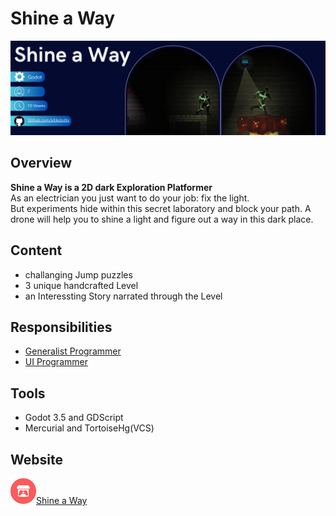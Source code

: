 # Shine a Way
[![Shine a Way Banner](ReadMe/Shine_a_Way_Banner.png 'Github')](https://github.com/xXAstolXx)
## Overview 
**Shine a Way is a 2D dark Exploration Platformer**
<br>
As an electrician you just want to do your job: fix the light. <br> But experiments hide within this secret laboratory and block your path. A drone will help you to shine a light and figure out a way  in this dark place.
## Content
- challanging Jump puzzles
- 3 unique handcrafted Level
- an Interessting Story narrated through the Level
## Responsibilities 
- [Generalist Programmer](https://github.com/xXAstolXx/Shine-a-Way/blob/main/scripts/SceneSwitcher.gd)
- [UI Programmer](https://github.com/xXAstolXx/Shine-a-Way/blob/main/scripts/Main_Menu.gd)
## Tools 
- Godot 3.5 and GDScript
- Mercurial and TortoiseHg(VCS)
## Website
![Itch.io Icon](ReadMe/itch.io_icon.png)[Shine a Way](https://s4g.itch.io/shine-a-way)

